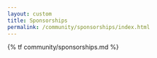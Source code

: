 ```yaml
---
layout: custom
title: Sponsorships
permalink: /community/sponsorships/index.html
---
```


{% tf community/sponsorships.md %}